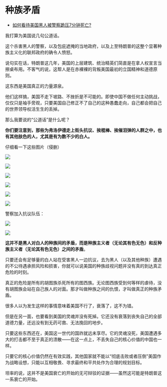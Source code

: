 # 种族矛盾

- [如何看待美国黑人被警察跪压7分钟死亡?](https://www.zhihu.com/question/397696988/answer/1253734638)


我打算为美国说几句公道话。

这个杀害黑人的警察，以及包庇遮掩的当地政府，以及上至特朗普的这整个显著种族主义化的联邦政府的确令人愤怒。

说句实在话，特朗普这几年，美国的上层建筑、统治精英们简直是在拿人权宣言当擦桌布用。不客气的说，这帮人是在赤裸裸的背叛美国最初的立国精神和道德原则。

这东西是美国真正的力量源泉。

他们这样搞，美国不走下坡路、不挫折是不可能的。即使中国不做任何主动挑战，仅仅只是袖手旁观，只要美国自己修正不了自己的这种愚蠢走向，自己都会把自己的世界领导权活生生的丢掉。

那么我要说的“公道话”是什么呢？

**你们要注意到，那些为弗洛伊德走上街头抗议、挨棍棒、挨催泪弹的人群之中，也有其他肤色的人，尤其是有为数不少的白人。**

仔细看一下这些图片（侵删）

![](https://pica.zhimg.com/80/v2-244169626b9eb7b1535920886fe5fc06_1440w.jpg?source=c8b7c179)

![](https://pic4.zhimg.com/80/v2-7f438bf957556afc1e17235b63b607bf_1440w.jpg?source=c8b7c179)

![](https://pic2.zhimg.com/80/v2-6dc26282ef866015c2564c6208e0c3b7_1440w.jpg?source=c8b7c179)

![](https://pic3.zhimg.com/80/v2-dfde7291ec051cb92bd4f5d69c5c97c7_1440w.jpg?source=c8b7c179)

![](https://pica.zhimg.com/80/v2-04d7954693e21379f2b1e9f388653b53_1440w.jpg?source=c8b7c179)

![](https://pic3.zhimg.com/80/v2-618636eff9e289fec80120fe2cdfc752_1440w.jpg?source=c8b7c179)

警察加入抗议队伍：

![](https://pic1.zhimg.com/80/v2-fbc30181ca5987e9e57a73419b6bdc98_1440w.jpg?source=c8b7c179)

![](https://pic1.zhimg.com/80/v2-b9a8d540b0f261f4e809c1e3b7318ba3_1440w.jpg?source=c8b7c179)

**这并不是黑人对白人的种族间的矛盾，而是种族主义者（无论其有色无色）和反种族主义者（无论其有色无色）之间的矛盾**。

只要还会有足够量的白人站在受害黑人一边抗议，去为黑人（以及其他种族）遭遇的不公待遇承担风险和损害，你就可以说美国的种族歧视问题并没有真的到达真正危险的时刻。

真正的危险是所有的胡图族杀死所有的图西族。无论图西族受到何等样的虐待，没有胡图族会站在自己族人的对面。那才叫做种族之间的仇恨，才叫做真正的种族矛盾。

很多人以为发生这样的事情意味着美国不行了，衰落了，这不为错。

但是在另一面，也要看到美国的灵魂并没有死掉。它还没有衰落到丧失自己的全部道德力量，还远没有到无药可救、无法挽回的地步。

只要这些东西还在，美国这一世代的国祚就远未享尽。它的灵魂没死，美国遭遇多大的打击都不至于真正的溃散——在这一点上，不丢失自己的核心价值的中国也一样。

只要它的核心价值仍然在有效实践，其他国家就不能以“彻底击败或者压倒”美国作为战略设想，只能以互相敬畏、寻求最终和平共处作为合理的规划目标。

坦率的说，这并不是美国衰亡的开始的无可辩驳的证据——虽然这可能是特朗普这一系衰亡的开始。